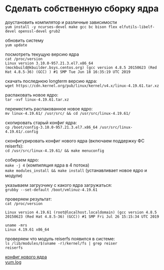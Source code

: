# Сделать собственную сборку ядра

доустановить компилятор и различные зависимости  
`yum install -y ncurses-devel make gcc bc bison flex elfutils-libelf-devel openssl-devel grub2`  

обновить систему  
`yum update`  

посмотреть текущую версию ядра  
`cat /proc/version`  
`Linux version 3.10.0-957.21.3.el7.x86_64 (mockbuild@kbuilder.bsys.centos.org) (gcc version 4.8.5 20150623 (Red Hat 4.8.5-36) (GCC) ) #1 SMP Tue Jun 18 16:35:19 UTC 2019`  

скачать последнюю longterm версию ядра:  
`wget https://cdn.kernel.org/pub/linux/kernel/v4.x/linux-4.19.61.tar.xz`  

распаковать новое ядро:  
`tar -xvf linux-4.19.61.tar.xz`  

переместить распакованное новое ядро:  
`mv linux-4.19.61/ /usr/src/ && cd /usr/src/linux-4.19.61/`  

скопировать старый конфиг ядра:  
`cp /boot/config-3.10.0-957.21.3.el7.x86_64 /usr/src/linux-4.19.61/.config`  

сконфигурировать конфиг нового ядра (включаем поддержку ФС reiserfs):  
`cd /usr/src/linux-4.19.61/ && make menuconfig`  

собираем ядро:  
`make -j 4` (компиляция ядра в 4 потока)       
`make modules_install && make install` (устанавливает новое ядро и модули)  

указываем загрузчику с какого ядра загружаться:  
`grubby --set-default /boot/vmlinuz-4.19.61`

проверяем результат:  
`cat /proc/version`  

`Linux version 4.19.61 (root@localhost.localdomain) (gcc version 4.8.5 20150623 (Red Hat 4.8.5-36) (GCC)) #1 SMP Fri Jul 26 15:15:34 UTC 2019`  

`uname -mrs`  
`Linux 4.19.61 x86_64`  

проверяем что модуль reiserfs появился в системе:  
`ls /lib/modules/$(uname -r)/kernel/fs | grep reiser`  
`reiserfs`

[конфиг нового ядра](./.config)  
[yum.log](./yum.log)  

